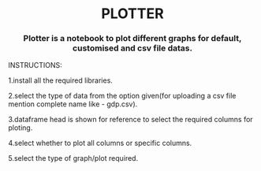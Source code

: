 <h1 align="center">PLOTTER</h1>

<h3 align="center">Plotter is a notebook to plot different graphs for default, customised and csv file datas.</h3>


INSTRUCTIONS:

1.install all the required libraries.

2.select the type of data from the option given(for uploading a csv file mention complete name like - gdp.csv).

3.dataframe head is shown for reference to select the required columns for ploting.

4.select whether to plot all columns or specific columns.

5.select the type of graph/plot required.


